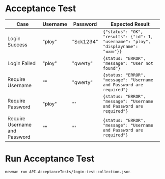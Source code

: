 ﻿# Acceptance Test
Case | Username | Password | Expected Result
--- | --- | --- | ---
Login Success | "ploy" | "Sck1234" | `{"status": "OK", "results": {"id": 1, "username": "ploy", "displayname": "พลอย"}}`
Login Failed | "ploy" | "qwerty" | `{status: "ERROR", "message": "User not found"}`
Require Username | "" | "qwerty" | `{status: "ERROR", "message": "Username and Password are required"}`
Require Password | "ploy" | "" | `{status: "ERROR", "message": "Username and Password are required"}`
Require Username and Password | "" | "" | `{status: "ERROR", "message": "Username and Password are required"}`

# Run Acceptance Test
```sh
newman run API.AcceptanceTests/login-test-collection.json
```